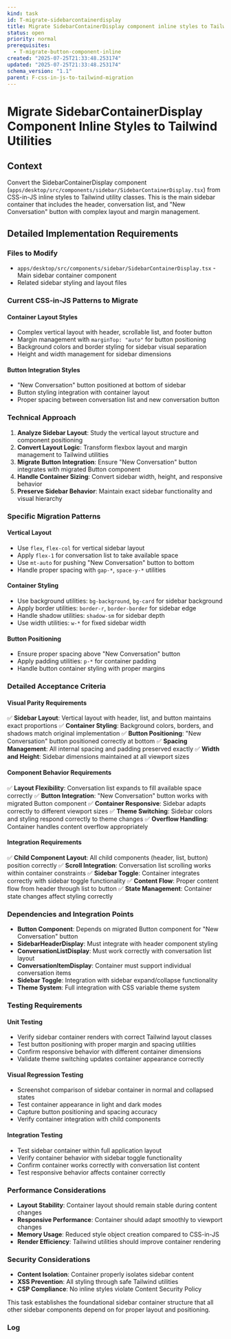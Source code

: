 ```yaml
---
kind: task
id: T-migrate-sidebarcontainerdisplay
title: Migrate SidebarContainerDisplay component inline styles to Tailwind utilities
status: open
priority: normal
prerequisites:
  - T-migrate-button-component-inline
created: "2025-07-25T21:33:48.253174"
updated: "2025-07-25T21:33:48.253174"
schema_version: "1.1"
parent: F-css-in-js-to-tailwind-migration
---
```


# Migrate SidebarContainerDisplay Component Inline Styles to Tailwind Utilities

## Context

Convert the SidebarContainerDisplay component (`apps/desktop/src/components/sidebar/SidebarContainerDisplay.tsx`) from CSS-in-JS inline styles to Tailwind utility classes. This is the main sidebar container that includes the header, conversation list, and "New Conversation" button with complex layout and margin management.

## Detailed Implementation Requirements

### Files to Modify

- `apps/desktop/src/components/sidebar/SidebarContainerDisplay.tsx` - Main sidebar container component
- Related sidebar styling and layout files

### Current CSS-in-JS Patterns to Migrate

#### Container Layout Styles

- Complex vertical layout with header, scrollable list, and footer button
- Margin management with `marginTop: "auto"` for button positioning
- Background colors and border styling for sidebar visual separation
- Height and width management for sidebar dimensions

#### Button Integration Styles

- "New Conversation" button positioned at bottom of sidebar
- Button styling integration with container layout
- Proper spacing between conversation list and new conversation button

### Technical Approach

1. **Analyze Sidebar Layout**: Study the vertical layout structure and component positioning
2. **Convert Layout Logic**: Transform flexbox layout and margin management to Tailwind utilities
3. **Migrate Button Integration**: Ensure "New Conversation" button integrates with migrated Button component
4. **Handle Container Sizing**: Convert sidebar width, height, and responsive behavior
5. **Preserve Sidebar Behavior**: Maintain exact sidebar functionality and visual hierarchy

### Specific Migration Patterns

#### Vertical Layout

- Use `flex`, `flex-col` for vertical sidebar layout
- Apply `flex-1` for conversation list to take available space
- Use `mt-auto` for pushing "New Conversation" button to bottom
- Handle proper spacing with `gap-*`, `space-y-*` utilities

#### Container Styling

- Use background utilities: `bg-background`, `bg-card` for sidebar background
- Apply border utilities: `border-r`, `border-border` for sidebar edge
- Handle shadow utilities: `shadow-sm` for sidebar depth
- Use width utilities: `w-*` for fixed sidebar width

#### Button Positioning

- Ensure proper spacing above "New Conversation" button
- Apply padding utilities: `p-*` for container padding
- Handle button container styling with proper margins

### Detailed Acceptance Criteria

#### Visual Parity Requirements

✅ **Sidebar Layout**: Vertical layout with header, list, and button maintains exact proportions
✅ **Container Styling**: Background colors, borders, and shadows match original implementation
✅ **Button Positioning**: "New Conversation" button positioned correctly at bottom
✅ **Spacing Management**: All internal spacing and padding preserved exactly
✅ **Width and Height**: Sidebar dimensions maintained at all viewport sizes

#### Component Behavior Requirements

✅ **Layout Flexibility**: Conversation list expands to fill available space correctly
✅ **Button Integration**: "New Conversation" button works with migrated Button component
✅ **Container Responsive**: Sidebar adapts correctly to different viewport sizes
✅ **Theme Switching**: Sidebar colors and styling respond correctly to theme changes
✅ **Overflow Handling**: Container handles content overflow appropriately

#### Integration Requirements

✅ **Child Component Layout**: All child components (header, list, button) position correctly
✅ **Scroll Integration**: Conversation list scrolling works within container constraints
✅ **Sidebar Toggle**: Container integrates correctly with sidebar toggle functionality
✅ **Content Flow**: Proper content flow from header through list to button
✅ **State Management**: Container state changes affect styling correctly

### Dependencies and Integration Points

- **Button Component**: Depends on migrated Button component for "New Conversation" button
- **SidebarHeaderDisplay**: Must integrate with header component styling
- **ConversationListDisplay**: Must work correctly with conversation list layout
- **ConversationItemDisplay**: Container must support individual conversation items
- **Sidebar Toggle**: Integration with sidebar expand/collapse functionality
- **Theme System**: Full integration with CSS variable theme system

### Testing Requirements

#### Unit Testing

- Verify sidebar container renders with correct Tailwind layout classes
- Test button positioning with proper margin and spacing utilities
- Confirm responsive behavior with different container dimensions
- Validate theme switching updates container appearance correctly

#### Visual Regression Testing

- Screenshot comparison of sidebar container in normal and collapsed states
- Test container appearance in light and dark modes
- Capture button positioning and spacing accuracy
- Verify container integration with child components

#### Integration Testing

- Test sidebar container within full application layout
- Verify container behavior with sidebar toggle functionality
- Confirm container works correctly with conversation list content
- Test responsive behavior affects container correctly

### Performance Considerations

- **Layout Stability**: Container layout should remain stable during content changes
- **Responsive Performance**: Container should adapt smoothly to viewport changes
- **Memory Usage**: Reduced style object creation compared to CSS-in-JS
- **Render Efficiency**: Tailwind utilities should improve container rendering

### Security Considerations

- **Content Isolation**: Container properly isolates sidebar content
- **XSS Prevention**: All styling through safe Tailwind utilities
- **CSP Compliance**: No inline styles violate Content Security Policy

This task establishes the foundational sidebar container structure that all other sidebar components depend on for proper layout and positioning.

### Log
